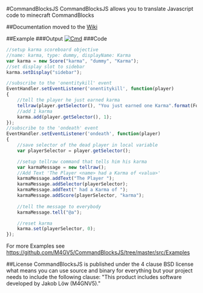 #CommandBlocksJS
CommandBlocksJS allows you to translate Javascript code to minecraft CommandBlocks

##Documentation
moved to the [Wiki](https://github.com/M4GV5/CommandBlocksJS/wiki)

##Example
###Output
[![Cmd](http://i.imgur.com/TxrpUGN.png)]()
###Code
```javascript
//setup karma scoreboard objective
//name: karma, type: dummy, displayName: Karma
var karma = new Score("karma", "dummy", "Karma");
//set display slot to sidebar
karma.setDisplay("sidebar");

//subscribe to the 'onentitykill' event
EventHandler.setEventListener('onentitykill', function(player)
{
    //tell the player he just earned karma
    tellraw(player.getSelector(), "You just earned one Karma".format(Formatting.red));
    //add 1 karma
    karma.add(player.getSelector(), 1);
});
//subscribe to the 'ondeath' event
EventHandler.setEventListener('ondeath', function(player)
{
    //save selector of the dead player in local variable
    var playerSelector = player.getSelector();

    //setup tellraw command that tells him his karma
    var karmaMessage = new tellraw();
    //Add Text 'The Player <name> had a Karma of <valua>'
    karmaMessage.addText("The Player ");
    karmaMessage.addSelector(playerSelector);
    karmaMessage.addText(" had a Karma of ");
    karmaMessage.addScore(playerSelector, "karma");
    
    //tell the message to everybody
    karmaMessage.tell("@a");

    //reset karma
    karma.set(playerSelector, 0);
});
```

For more Examples see https://github.com/M4GV5/CommandBlocksJS/tree/master/src/Examples



##License
CommandBlocksJS is published under the 4 clause BSD license what means you can use source and binary for everything but your project needs to include the following clause: "This product includes software developed by Jakob Löw (M4GNV5)."
